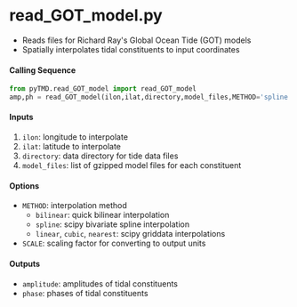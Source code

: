 read_GOT_model.py
=================

 - Reads files for Richard Ray's Global Ocean Tide (GOT) models  
 - Spatially interpolates tidal constituents to input coordinates  

#### Calling Sequence
```python
from pyTMD.read_GOT_model import read_GOT_model
amp,ph = read_GOT_model(ilon,ilat,directory,model_files,METHOD='spline')
```

#### Inputs
  1. `ilon`: longitude to interpolate
  2. `ilat`: latitude to interpolate
  3. `directory`: data directory for tide data files
  4. `model_files`: list of gzipped model files for each constituent

#### Options
 - `METHOD`: interpolation method
    * `bilinear`: quick bilinear interpolation
    * `spline`: scipy bivariate spline interpolation
    * `linear`, `cubic`, `nearest`: scipy griddata interpolations
 - `SCALE`: scaling factor for converting to output units

#### Outputs
- `amplitude`: amplitudes of tidal constituents
- `phase`: phases of tidal constituents
